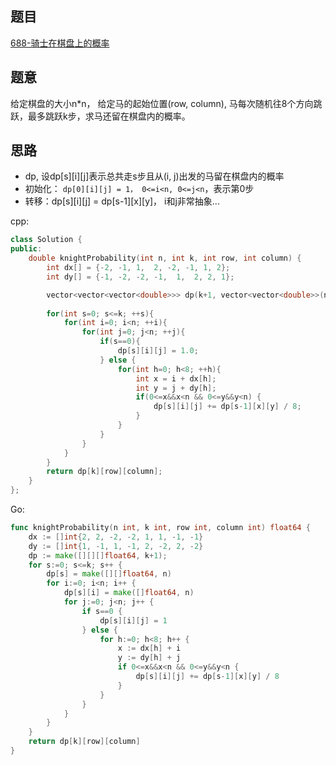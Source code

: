 ## 题目
[688-骑士在棋盘上的概率](https://leetcode-cn.com/problems/knight-probability-in-chessboard/)

## 题意
给定棋盘的大小n*n， 给定马的起始位置(row, column), 马每次随机往8个方向跳跃，最多跳跃k步，求马还留在棋盘内的概率。

## 思路
- dp, 设dp[s][i][j]表示总共走s步且从(i, j)出发的马留在棋盘内的概率
- 初始化： `dp[0][i][j] = 1， 0<=i<n, 0<=j<n`，表示第0步
- 转移：dp[s][i][j] = dp[s-1][x][y]， i和j非常抽象...


cpp: 
```cpp
class Solution {
public:
    double knightProbability(int n, int k, int row, int column) {
        int dx[] = {-2, -1, 1,  2, -2, -1, 1, 2};
        int dy[] = {-1, -2, -2, -1,  1,  2, 2, 1};

        vector<vector<vector<double>>> dp(k+1, vector<vector<double>>(n, vector<double>(n, 0.0)));
        
        for(int s=0; s<=k; ++s){
            for(int i=0; i<n; ++i){
                for(int j=0; j<n; ++j){
                    if(s==0){
                        dp[s][i][j] = 1.0;
                    } else {
                        for(int h=0; h<8; ++h){
                            int x = i + dx[h];
                            int y = j + dy[h];
                            if(0<=x&&x<n && 0<=y&&y<n) {
                                dp[s][i][j] += dp[s-1][x][y] / 8;
                            }
                        }
                    }
                }
            }
        }
        return dp[k][row][column];
    }
};
```

Go:
```go
func knightProbability(n int, k int, row int, column int) float64 {
    dx := []int{2, 2, -2, -2, 1, 1, -1, -1}
    dy := []int{1, -1, 1, -1, 2, -2, 2, -2}
    dp := make([][][]float64, k+1);
    for s:=0; s<=k; s++ {
        dp[s] = make([][]float64, n)
        for i:=0; i<n; i++ {
            dp[s][i] = make([]float64, n)
            for j:=0; j<n; j++ {
                if s==0 {
                    dp[s][i][j] = 1
                } else {
                    for h:=0; h<8; h++ {
                        x := dx[h] + i
                        y := dy[h] + j
                        if 0<=x&&x<n && 0<=y&&y<n {
                            dp[s][i][j] += dp[s-1][x][y] / 8
                        }
                    }
                }
            }
        }
    }
    return dp[k][row][column]
}
```
